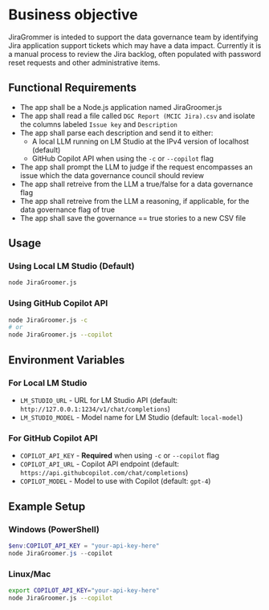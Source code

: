 # Business objective
JiraGrommer is inteded to support the data governance team by identifying Jira application support tickets which may have a data impact. Currently it is a manual process to review the Jira backlog, often populated with password reset requests and other administrative items.

## Functional Requirements
 - The app shall be a Node.js application named JiraGroomer.js
 - The app shall read a file called `DGC Report (MCIC Jira).csv` and isolate the columns labeled `Issue key` and `Description`
 - The app shall parse each description and send it to either:
   - A local LLM running on LM Studio at the IPv4 version of localhost (default)
   - GitHub Copilot API when using the `-c` or `--copilot` flag
 - The app shall prompt the LLM to judge if the request encompasses an issue which the data governance council should review
 - The app shall retreive from the LLM a true/false for a data governance flag
 - The app shall retreive from the LLM a reasoning, if applicable, for the data governance flag of true
 - The app shall save the governance == true stories to a new CSV file

## Usage

### Using Local LM Studio (Default)
```bash
node JiraGroomer.js
```

### Using GitHub Copilot API
```bash
node JiraGroomer.js -c
# or
node JiraGroomer.js --copilot
```

## Environment Variables

### For Local LM Studio
- `LM_STUDIO_URL` - URL for LM Studio API (default: `http://127.0.0.1:1234/v1/chat/completions`)
- `LM_STUDIO_MODEL` - Model name for LM Studio (default: `local-model`)

### For GitHub Copilot API
- `COPILOT_API_KEY` - **Required** when using `-c` or `--copilot` flag
- `COPILOT_API_URL` - Copilot API endpoint (default: `https://api.githubcopilot.com/chat/completions`)
- `COPILOT_MODEL` - Model to use with Copilot (default: `gpt-4`)

## Example Setup

### Windows (PowerShell)
```powershell
$env:COPILOT_API_KEY = "your-api-key-here"
node JiraGroomer.js --copilot
```

### Linux/Mac
```bash
export COPILOT_API_KEY="your-api-key-here"
node JiraGroomer.js --copilot
```
